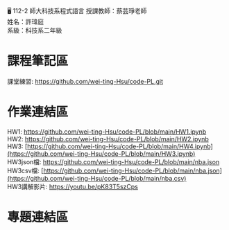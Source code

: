 :desktop_computer: 112-2 師大科技系程式語言
授課教師：蔡芸琤老師<br/>
姓名：許瑋庭<br/>
系級：科技系二年級<br/>

# 課程筆記區
課堂練習: https://github.com/wei-ting-Hsu/code-PL.git <br/>
# 作業連結區
HW1: https://github.com/wei-ting-Hsu/code-PL/blob/main/HW1.ipynb <br/>
HW2: https://github.com/wei-ting-Hsu/code-PL/blob/main/HW2.ipynb <br/>
HW3: [https://github.com/wei-ting-Hsu/code-PL/blob/main/HW4.ipynb](https://github.com/wei-ting-Hsu/code-PL/blob/main/HW3.ipynb) <br/>
HW3json檔: https://github.com/wei-ting-Hsu/code-PL/blob/main/nba.json <br/>
HW3csv檔: [https://github.com/wei-ting-Hsu/code-PL/blob/main/nba.json](https://github.com/wei-ting-Hsu/code-PL/blob/main/nba.csv) <br/>
HW3講解影片: https://youtu.be/pK83T5szCps 
# 專題連結區
